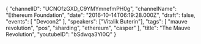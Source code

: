{
    "channelID": "UCNOfzGXD_C9YMYmnefmPH0g",
    "channelName": "Ethereum Foundation",
    "date": "2016-10-14T06:19:28.000Z",
    "draft": false,
    "events": [
        "Devcon2"
    ],
    "speakers": ["Vitalik Buterin"],
    "tags": [
        "mauve revolution",
        "pos",
        "sharding",
        "ethereum",
        "casper"
    ],
    "title": "The Mauve Revolution",
    "youtubeID": "bSdwqa3Yl0Q"
}
